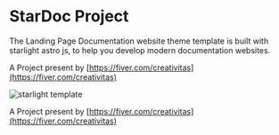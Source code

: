 # StarDoc Project

The Landing Page Documentation website theme template is built with starlight astro js, ​​to help you develop modern documentation websites.

A Project present by [https://fiver.com/creativitas](https://fiver.com/creativitas)

![starlight template](https://public-files.gumroad.com/8ii5t5z89rbfv3754442wvns43l1)

A Project present by [https://fiver.com/creativitas](https://fiver.com/creativitas)
